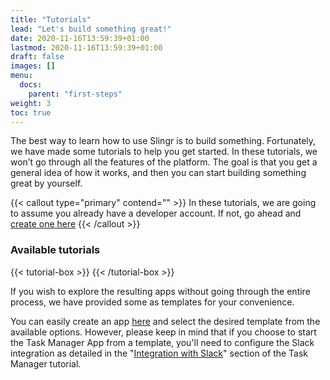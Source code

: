 ```yaml
---
title: "Tutorials"
lead: "Let's build something great!"
date: 2020-11-16T13:59:39+01:00
lastmod: 2020-11-16T13:59:39+01:00
draft: false
images: []
menu:
  docs:
    parent: "first-steps"
weight: 3
toc: true
---
```


The best way to learn how to use Slingr is to build something. Fortunately, we have made some tutorials to help you get started. In these tutorials, we won’t go through all the features of the platform. The goal is that you get a general idea of how it works, and then you can start building something great by yourself.

{{< callout type="primary" contend="" >}}
In these tutorials, we are going to assume you already have a developer account. If not, go ahead and <a href="https://developer-portal.slingrs.io/signUp.html">create one here</a>
{{< /callout >}}


### Available tutorials

{{< tutorial-box >}}
{{< /tutorial-box >}}


If you wish to explore the resulting apps without going through the entire process, we have provided some as templates for your convenience.

You can easily create an app [here](https://developer-portal.slingrs.io/login.html) and select the desired template from the available options. However, please keep in mind that if you choose to start the Task Manager App from a template, you'll need to configure the Slack integration as detailed in the "[Integration with Slack]()" section of the Task Manager tutorial.


